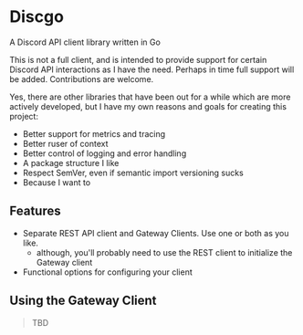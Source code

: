 # Discgo

A Discord API client library written in Go

This is not a full client, and is intended to provide support for certain Discord API interactions as I have the need. Perhaps in time full support will be added. Contributions are welcome.

Yes, there are other libraries that have been out for a while which are more actively developed, but I have my own reasons and goals for creating this project:
* Better support for metrics and tracing
* Better ruser of context
* Better control of logging and error handling
* A package structure I like
* Respect SemVer, even if semantic import versioning sucks
* Because I want to 

## Features
* Separate REST API client and Gateway Clients. Use one or both as you like.
  * although, you'll probably need to use the REST client to initialize the Gateway client
* Functional options for configuring your client

## Using the Gateway Client

> TBD
